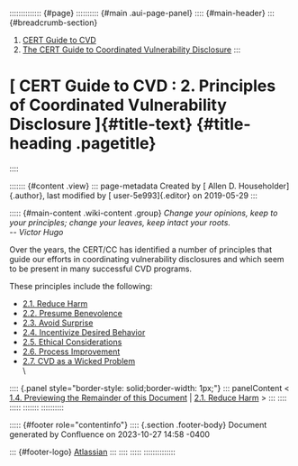 :::::::::::::: {#page}
:::::::::: {#main .aui-page-panel}
:::: {#main-header}
::: {#breadcrumb-section}
1.  [CERT Guide to CVD](index.html)
2.  [The CERT Guide to Coordinated Vulnerability
    Disclosure](The-CERT-Guide-to-Coordinated-Vulnerability-Disclosure_47677443.html)
:::

# [ CERT Guide to CVD : 2. Principles of Coordinated Vulnerability Disclosure ]{#title-text} {#title-heading .pagetitle}
::::

::::::: {#content .view}
::: page-metadata
Created by [ Allen D. Householder]{.author}, last modified by [
user-5e993]{.editor} on 2019-05-29
:::

::::: {#main-content .wiki-content .group}
*Change your opinions, keep to your principles; change your leaves, keep
intact your roots.*\
*--* *Victor Hugo*

Over the years, the CERT/CC has identified a number of principles that
guide our efforts in coordinating vulnerability disclosures and which
seem to be present in many successful CVD programs.

These principles include the following:

-   [2.1. Reduce Harm](2.1.-Reduce-Harm_47677451.html)
-   [2.2. Presume Benevolence](2.2.-Presume-Benevolence_47677452.html)
-   [2.3. Avoid Surprise](2.3.-Avoid-Surprise_47677453.html)
-   [2.4. Incentivize Desired
    Behavior](2.4.-Incentivize-Desired-Behavior_47677454.html)
-   [2.5. Ethical
    Considerations](2.5.-Ethical-Considerations_47677455.html)
-   [2.6. Process Improvement](2.6.-Process-Improvement_47677456.html)
-   [2.7. CVD as a Wicked
    Problem](2.7.-CVD-as-a-Wicked-Problem_47677457.html)\
    \

:::: {.panel style="border-style: solid;border-width: 1px;"}
::: panelContent
\< [1.4. Previewing the Remainder of this
Document](1.4.-Previewing-the-Remainder-of-this-Document_47677449.html)
\| [2.1. Reduce Harm](2.1.-Reduce-Harm_47677451.html) \>
:::
::::
:::::
:::::::
::::::::::

::::: {#footer role="contentinfo"}
:::: {.section .footer-body}
Document generated by Confluence on 2023-10-27 14:58 -0400

::: {#footer-logo}
[Atlassian](https://www.atlassian.com/)
:::
::::
:::::
::::::::::::::
